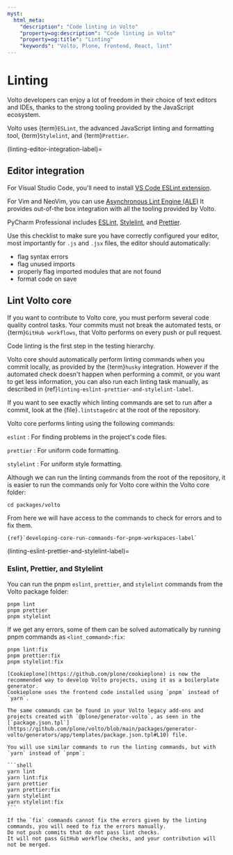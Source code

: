 ```yaml
---
myst:
  html_meta:
    "description": "Code linting in Volto"
    "property=og:description": "Code linting in Volto"
    "property=og:title": "Linting"
    "keywords": "Volto, Plone, frontend, React, lint"
---
```


# Linting

Volto developers can enjoy a lot of freedom in their choice of text editors and IDEs, thanks to the strong tooling provided by the JavaScript ecosystem.

Volto uses {term}`ESLint`, the advanced JavaScript linting and formatting tool, {term}`Stylelint`, and {term}`Prettier`.


(linting-editor-integration-label)=

## Editor integration

For Visual Studio Code, you'll need to install [VS Code ESLint extension](https://marketplace.visualstudio.com/items?itemName=dbaeumer.vscode-eslint).

For Vim and NeoVim, you can use [Asynchronous Lint Engine (ALE)](https://github.com/dense-analysis/ale)
It provides out-of-the box integration with all the tooling provided by Volto.

PyCharm Professional includes [ESLint](https://www.jetbrains.com/help/pycharm/eslint.html), [Stylelint](https://www.jetbrains.com/help/pycharm/using-stylelint-code-quality-tool.html), and [Prettier](https://www.jetbrains.com/help/pycharm/prettier.html).

Use this checklist to make sure you have correctly configured your editor, most importantly for `.js` and `.jsx` files, the editor should automatically:

-  flag syntax errors
-  flag unused imports
-  properly flag imported modules that are not found
-  format code on save


## Lint Volto core

If you want to contribute to Volto core, you must perform several code quality control tasks.
Your commits must not break the automated tests, or {term}`GitHub workflows`, that Volto performs on every push or pull request.

Code linting is the first step in the testing hierarchy.

Volto core should automatically perform linting commands when you commit locally, as provided by the {term}`husky` integration.
However if the automated check doesn't happen when performing a commit, or you want to get less information, you can also run each linting task manually, as described in {ref}`linting-eslint-prettier-and-stylelint-label`.

If you want to see exactly which linting commands are set to run after a commit, look at the {file}`.lintstagedrc` at the root of the repository.

Volto core performs linting using the following commands:

`eslint`
:   For finding problems in the project's code files.

`prettier`
:   For uniform code formatting.

`stylelint`
:   For uniform style formatting.

Although we can run the linting commands from the root of the repository, it is easier to run the commands only for Volto core within the Volto core folder:

```shell
cd packages/volto
```

From here we will have access to the commands to check for errors and to fix them.

```{seealso}
{ref}`developing-core-run-commands-for-pnpm-workspaces-label`
```


(linting-eslint-prettier-and-stylelint-label)=

### Eslint, Prettier, and Stylelint

You can run the pnpm `eslint`, `prettier`, and `stylelint` commands from the Volto package folder:

```shell
pnpm lint
pnpm prettier
pnpm stylelint
```

If we get any errors, some of them can be solved automatically by running pnpm commands as `<lint_command>:fix`:

```shell
pnpm lint:fix
pnpm prettier:fix
pnpm stylelint:fix
```

```{versionadded} Volto 18.0.0-alpha.43
[Cookieplone](https://github.com/plone/cookieplone) is now the recommended way to develop Volto projects, using it as a boilerplate generator.
Cookieplone uses the frontend code installed using `pnpm` instead of `yarn`.
```

````{deprecated} Volto 18.0.0
The same commands can be found in your Volto legacy add-ons and projects created with `@plone/generator-volto`, as seen in the [`package.json.tpl`](https://github.com/plone/volto/blob/main/packages/generator-volto/generators/app/templates/package.json.tpl#L10) file.

You will use similar commands to run the linting commands, but with `yarn` instead of `pnpm`:

```shell
yarn lint
yarn lint:fix
yarn prettier
yarn prettier:fix
yarn stylelint
yarn stylelint:fix
```
````

```{important}
If the `fix` commands cannot fix the errors given by the linting commands, you will need to fix the errors manually.
Do not push commits that do not pass lint checks.
It will not pass GitHub workflow checks, and your contribution will not be merged.
```
